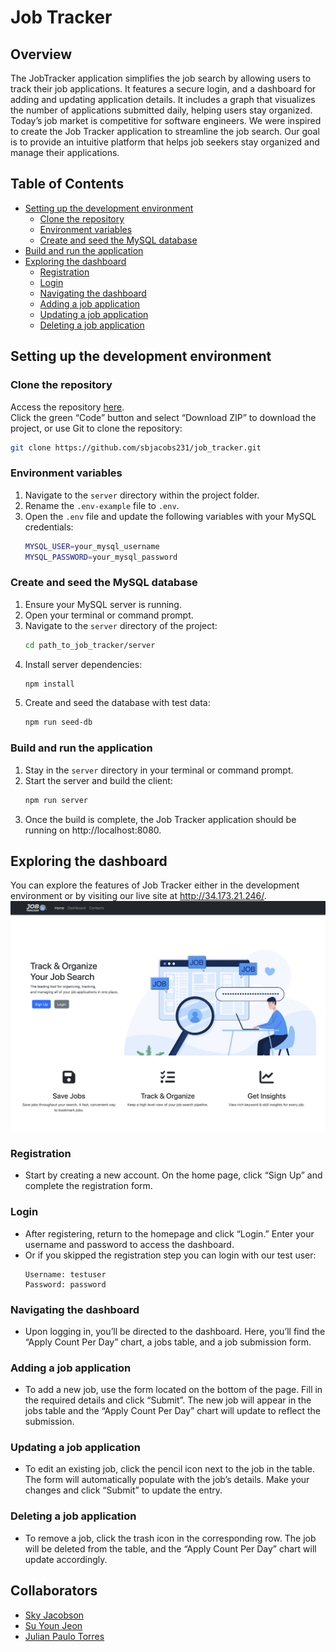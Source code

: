 # Job Tracker

## Overview
The JobTracker application simplifies the job search by allowing users to track their job applications. It features a secure login, and a dashboard for adding and updating application details. It includes a graph that visualizes the number of applications submitted daily, helping users stay organized. Today’s job market is competitive for software engineers. We were inspired to create the Job Tracker application to streamline the job search. Our goal is to provide an intuitive platform that helps job seekers stay organized and manage their applications.

## Table of Contents
- [Setting up the development environment](#setting-up-the-development-environment)
  - [Clone the repository](#clone-the-repository)
  - [Environment variables](#environment-variables)
  - [Create and seed the MySQL database](#create-and-seed-the-mysql-database)
- [Build and run the application](#build-and-run-the-application)
- [Exploring the dashboard](#exploring-the-dashboard)
  - [Registration](#registration)
  - [Login](#login)
  - [Navigating the dashboard](#navigating-the-dashboard)
  - [Adding a job application](#adding-a-job-application)
  - [Updating a job application](#updating-a-job-application)
  - [Deleting a job application](#deleting-a-job-application)

## Setting up the development environment

### Clone the repository
Access the repository [here](https://github.com/sbjacobs231/job_tracker).  
Click the green “Code” button and select “Download ZIP” to download the project, or use Git to clone the repository:

```bash
git clone https://github.com/sbjacobs231/job_tracker.git
```
### Environment variables
1. Navigate to the `server` directory within the project folder.
2. Rename the `.env-example` file to `.env`.
3. Open the `.env` file and update the following variables with your MySQL credentials:
    ```sh
    MYSQL_USER=your_mysql_username
    MYSQL_PASSWORD=your_mysql_password
    ```

### Create and seed the MySQL database
1. Ensure your MySQL server is running.
2. Open your terminal or command prompt.
3. Navigate to the `server` directory of the project:
    ```sh
    cd path_to_job_tracker/server
    ```
4. Install server dependencies:
    ```sh
    npm install
    ```
5. Create and seed the database with test data:
    ```sh
    npm run seed-db
    ```

### Build and run the application
1. Stay in the `server` directory in your terminal or command prompt.
2. Start the server and build the client:
    ```sh
    npm run server
    ```
3. Once the build is complete, the Job Tracker application should be running on http://localhost:8080.

## Exploring the dashboard
You can explore the features of Job Tracker either in the development environment or by visiting our live site at http://34.173.21.246/.
![Job Tracker](./assets/job_tracker.png)

### Registration
- Start by creating a new account. On the home page, click “Sign Up” and complete the registration form.
### Login
- After registering, return to the homepage and click “Login.” Enter your username and password to access the dashboard.
- Or if you skipped the registration step you can login with our test user:
    ```
    Username: testuser
    Password: password
    ```

### Navigating the dashboard
- Upon logging in, you’ll be directed to the dashboard. Here, you’ll find the “Apply Count Per Day” chart, a jobs table, and a job submission form.

### Adding a job application
- To add a new job, use the form located on the bottom of the page. Fill in the required details and click “Submit”. The new job will appear in the jobs table and the “Apply Count Per Day” chart will update to reflect the submission.

### Updating a job application
- To edit an existing job, click the pencil icon next to the job in the table. The form will automatically populate with the job’s details. Make your changes and click “Submit” to update the entry.

### Deleting a job application
- To remove a job, click the trash icon in the corresponding row. The job will be deleted from the table, and the “Apply Count Per Day” chart will update accordingly.


## Collaborators
- [Sky Jacobson](https://github.com/sbjacobs231)
- [Su Youn Jeon](https://github.com/tndus604)
- [Julian Paulo Torres](https://github.com/juliannogueira)